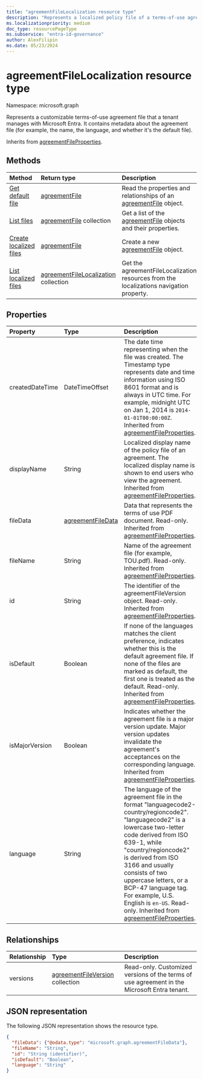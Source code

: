 ```yaml
---
title: "agreementFileLocalization resource type"
description: "Represents a localized policy file of a terms-of-use agreement in Microsoft Entra."
ms.localizationpriority: medium
doc_type: resourcePageType
ms.subservice: "entra-id-governance"
author: AlexFilipin
ms.date: 05/23/2024
---
```


# agreementFileLocalization resource type

Namespace: microsoft.graph

Represents a customizable terms-of-use agreement file that a tenant manages with Microsoft Entra. It contains metadata about the agreement file (for example, the name, the language, and whether it's the default file).

Inherits from [agreementFileProperties](agreementfileproperties.md).

## Methods
|Method|Return type|Description|
|:---|:---|:---|
|[Get default file](../api/agreementfile-get.md)|[agreementFile](../resources/agreementfile.md)|Read the properties and relationships of an [agreementFile](../resources/agreementfile.md) object.|
|[List files](../api/agreement-list-files.md)|[agreementFile](../resources/agreementfile.md) collection|Get a list of the [agreementFile](../resources/agreementfile.md) objects and their properties.|
|[Create localized files](../api/agreement-post-files.md)|[agreementFile](../resources/agreementfile.md)|Create a new [agreementFile](../resources/agreementfile.md) object.|
|[List localized files](../api/agreementfile-list-localizations.md)|[agreementFileLocalization](../resources/agreementfilelocalization.md) collection|Get the agreementFileLocalization resources from the localizations navigation property.|


## Properties

| Property     | Type        | Description |
|:-------------|:------------|:------------|
|createdDateTime|DateTimeOffset|The date time representing when the file was created. The Timestamp type represents date and time information using ISO 8601 format and is always in UTC time. For example, midnight UTC on Jan 1, 2014 is `2014-01-01T00:00:00Z`. Inherited from [agreementFileProperties](../resources/agreementfileproperties.md).|
|displayName|String|Localized display name of the policy file of an agreement. The localized display name is shown to end users who view the agreement. Inherited from [agreementFileProperties](../resources/agreementfileproperties.md).|
|fileData|[agreementFileData](agreementfiledata.md)|Data that represents the terms of use PDF document. Read-only. Inherited from [agreementFileProperties](../resources/agreementfileproperties.md).|
|fileName|String|Name of the agreement file (for example, TOU.pdf). Read-only. Inherited from [agreementFileProperties](../resources/agreementfileproperties.md).|
|id|String|The identifier of the agreementFileVersion object. Read-only. Inherited from [agreementFileProperties](../resources/agreementfileproperties.md).|
|isDefault|Boolean|If none of the languages matches the client preference, indicates whether this is the default agreement file. If none of the files are marked as default, the first one is treated as the default. Read-only. Inherited from [agreementFileProperties](../resources/agreementfileproperties.md).|
|isMajorVersion|Boolean|Indicates whether the agreement file is a major version update. Major version updates invalidate the agreement's acceptances on the corresponding language. Inherited from [agreementFileProperties](../resources/agreementfileproperties.md).|
|language|String|The language of the agreement file in the format "languagecode2-country/regioncode2". "languagecode2" is a lowercase two-letter code derived from ISO 639-1, while "country/regioncode2" is derived from ISO 3166 and usually consists of two uppercase letters, or a BCP-47 language tag. For example, U.S. English is `en-US`. Read-only. Inherited from [agreementFileProperties](../resources/agreementfileproperties.md).|


## Relationships
| Relationship | Type        | Description |
|:-------------|:------------|:------------|
|versions|[agreementFileVersion](agreementfileversion.md) collection|Read-only. Customized versions of the terms of use agreement in the Microsoft Entra tenant.|

## JSON representation

The following JSON representation shows the resource type.

<!-- {
  "blockType": "resource",
  "optionalProperties": [

  ],
  "@odata.type": "microsoft.graph.agreementFileLocalization"
}-->

```json
{
  "fileData": {"@odata.type": "microsoft.graph.agreementFileData"},
  "fileName": "String",
  "id": "String (identifier)",
  "isDefault": "Boolean",
  "language": "String"
}
```

<!-- uuid: 8fcb5dbc-d5aa-4681-8e31-b001d5168d79
2015-10-25 14:57:30 UTC -->
<!--
{
  "type": "#page.annotation",
  "description": "agreementFileLocalization resource",
  "keywords": "",
  "section": "documentation",
  "tocPath": "",
  "suppressions": []
}
-->
